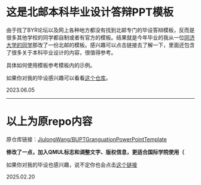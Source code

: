 # 这是北邮本科毕业设计答辩PPT模板

由于找了BYR论坛以及网上各种地方都没有找到北邮专门的毕设答辩模板，反而是很多其他学校的同学都自制或者有官方的模板。结果就是今年毕业的我从一位[同济大学的同学](https://github.com/doubleZ0108/TJ-Graduation-Project-2021)那改了一份北邮的模板。感兴趣可以点击链接去了解一下，里面还包含了很多关于本科毕业设计的内容，很值得参考。

具体如何使用模板参考模板内的示例。

如果你对我的毕设感兴趣可以看看[这个仓库](https://github.com/JiulongWang/snn-am)。

2023.06.05

***
# 以上为原repo内容
原仓库链接：[JiulongWang/BUPTGranguationPowerPointTemplate](https://github.com/Guest-Liang/BUPTGranguationSlidesTemplate-International)

**修改了一点，加入QMUL标志和调整文字、版权信息，更适合国际学院使用（**

如果你对我的毕设也感兴趣，说不定你也会点击[这个链接](https://github.com/Guest-Liang/2024-25FinalProject)

2025.02.20